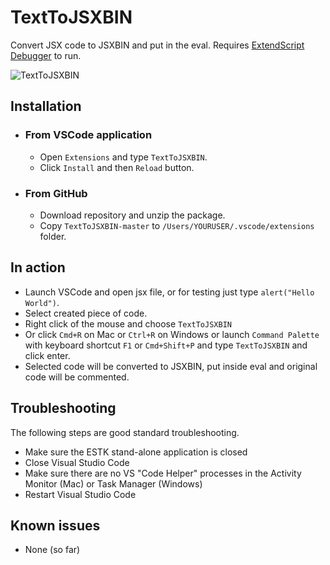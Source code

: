 

# TextToJSXBIN

Convert JSX code to JSXBIN and put in the eval.
Requires [ExtendScript Debugger](https://marketplace.visualstudio.com/items?itemName=Adobe.extendscript-debug) to run.

![TextToJSXBIN](/images/demo.gif)


## Installation

- ### From VSCode application
  - Open `Extensions` and type `TextToJSXBIN`.
  - Click `Install` and then `Reload` button.

- ### From GitHub
  - Download repository and unzip the package.
  - Copy `TextToJSXBIN-master` to `/Users/YOURUSER/.vscode/extensions` folder.

## In action

- Launch VSCode and open jsx file, or for testing just type `alert("Hello World")`.
- Select created piece of code.
- Right click of the mouse and choose `TextToJSXBIN`
- Or click `Cmd+R` on Mac or `Ctrl+R` on Windows or launch `Command Palette` with keyboard shortcut `F1` or `Cmd+Shift+P` and type `TextToJSXBIN` and click enter.
- Selected code will be converted to JSXBIN, put inside eval and original code will be commented.

## Troubleshooting

The following steps are good standard troubleshooting.

- Make sure the ESTK stand-alone application is closed
- Close Visual Studio Code
- Make sure there are no VS "Code Helper" processes in the Activity Monitor (Mac) or Task Manager (Windows)
- Restart Visual Studio Code

## Known issues

- None (so far)
